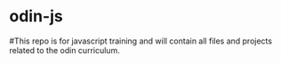 # odin-js
#This repo is for javascript training and will contain all files and projects related to the odin curriculum.
